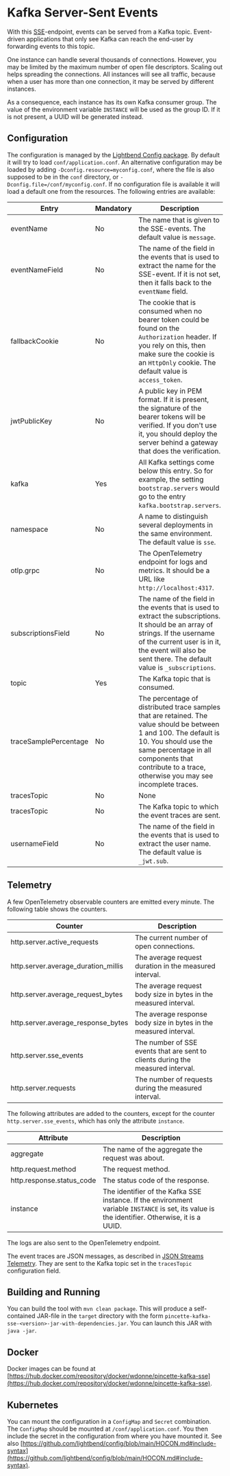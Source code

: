 # Kafka Server-Sent Events

With this [SSE](https://html.spec.whatwg.org/multipage/server-sent-events.html#server-sent-events)-endpoint, events can be served from a Kafka topic. Event-driven applications that only see Kafka can reach the end-user by forwarding events to this topic.

One instance can handle several thousands of connections. However, you may be limited by the maximum number of open file descriptors. Scaling out helps spreading the connections. All instances will see all traffic, because when a user has more than one connection, it may be served by different instances.

As a consequence, each instance has its own Kafka consumer group. The value of the environment variable `INSTANCE` will be used as the group ID. If it is not present, a UUID will be generated instead.

## Configuration

The configuration is managed by the [Lightbend Config package](https://github.com/lightbend/config). By default it will try to load `conf/application.conf`. An alternative configuration may be loaded by adding `-Dconfig.resource=myconfig.conf`, where the file is also supposed to be in the `conf` directory, or `-Dconfig.file=/conf/myconfig.conf`. If no configuration file is available it will load a default one from the resources. The following entries are available:

|Entry|Mandatory|Description|
|---|---|---|
|eventName|No|The name that is given to the SSE-events. The default value is `message`.|
|eventNameField|No|The name of the field in the events that is used to extract the name for the SSE-event. If it is not set, then it falls back to the `eventName` field.|
|fallbackCookie|No|The cookie that is consumed when no bearer token could be found on the `Authorization` header. If you rely on this, then make sure the cookie is an `HttpOnly` cookie. The default value is `access_token`.|
|jwtPublicKey|No|A public key in PEM format. If it is present, the signature of the bearer tokens will be verified. If you don't use it, you should deploy the server behind a gateway that does the verification.|
|kafka|Yes|All Kafka settings come below this entry. So for example, the setting `bootstrap.servers` would go to the entry `kafka.bootstrap.servers`.|
|namespace|No|A name to distinguish several deployments in the same environment. The default value is `sse`.|
|otlp.grpc|No|The OpenTelemetry endpoint for logs and metrics. It should be a URL like `http://localhost:4317`.|
|subscriptionsField|No|The name of the field in the events that is used to extract the subscriptions. It should be an array of strings. If the username of the current user is in it, the event will also be sent there. The default value is `_subscriptions`.|
|topic|Yes|The Kafka topic that is consumed.|
|traceSamplePercentage|No|The percentage of distributed trace samples that are retained. The value should be between 1 and 100. The default is 10. You should use the same percentage in all components that contribute to a trace, otherwise you may see incomplete traces.|
|tracesTopic|No|None|The Kafka topic to which event traces are sent.|
|tracesTopic|No|The Kafka topic to which the event traces are sent.|
|usernameField|No|The name of the field in the events that is used to extract the user name. The default value is `_jwt.sub`.|

## Telemetry

A few OpenTelemetry observable counters are emitted every minute. The following table shows the counters.

|Counter|Description|
|---|---|
|http.server.active_requests|The current number of open connections.|
|http.server.average_duration_millis|The average request duration in the measured interval.|
|http.server.average_request_bytes|The average request body size in bytes in the measured interval.|
|http.server.average_response_bytes|The average response body size in bytes in the measured interval.|
|http.server.sse_events|The number of SSE events that are sent to clients during the measured interval.|
|http.server.requests|The number of requests during the measured interval.|

The following attributes are added to the counters, except for the counter `http.server.sse_events`, which has only the attribute `instance`.

|Attribute|Description|
|---|---|
|aggregate|The name of the aggregate the request was about.|
|http.request.method|The request method.|
|http.response.status_code|The status code of the response.|
|instance|The identifier of the Kafka SSE instance. If the environment variable `INSTANCE` is set, its value is the identifier. Otherwise, it is a UUID.|

The logs are also sent to the OpenTelemetry endpoint.

The event traces are JSON messages, as described in [JSON Streams Telemetry](https://jsonstreams.io/docs/logging.html). They are sent to the Kafka topic set in the `tracesTopic` configuration field.

## Building and Running

You can build the tool with `mvn clean package`. This will produce a self-contained JAR-file in the `target` directory with the form `pincette-kafka-sse-<version>-jar-with-dependencies.jar`. You can launch this JAR with `java -jar`.

## Docker

Docker images can be found at [https://hub.docker.com/repository/docker/wdonne/pincette-kafka-sse](https://hub.docker.com/repository/docker/wdonne/pincette-kafka-sse).

## Kubernetes

You can mount the configuration in a `ConfigMap` and `Secret` combination. The `ConfigMap` should be mounted at `/conf/application.conf`. You then include the secret in the configuration from where you have mounted it. See also [https://github.com/lightbend/config/blob/main/HOCON.md#include-syntax](https://github.com/lightbend/config/blob/main/HOCON.md#include-syntax).